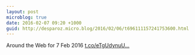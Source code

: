 ```yaml
---
layout: post
microblog: true
date: 2016-02-07 09:20 +1000
guid: http://desparoz.micro.blog/2016/02/06/t696111157241753600.html
---
```

Around the Web for 7 Feb 2016 [t.co/eTgUdynuU...](https://t.co/eTgUdynuUM)
